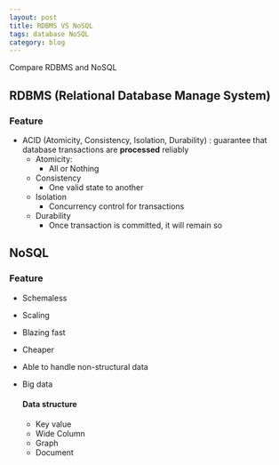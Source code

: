 ```yaml
---
layout: post
title: RDBMS VS NoSQL
tags: database NoSQL
category: blog
---
```


Compare RDBMS and NoSQL<!--more-->

## RDBMS (Relational Database Manage System)

### Feature

* ACID (Atomicity, Consistency, Isolation, Durability) : guarantee that database transactions are **processed** reliably
  * Atomicity:
    * All or Nothing
  * Consistency
    * One valid state to another
  * Isolation
    * Concurrency control for transactions
  * Durability
    * Once transaction is committed, it will remain so

## NoSQL

### Feature

* Schemaless

* Scaling

* Blazing fast

* Cheaper

* Able to handle non-structural data

* Big data

  #### Data structure

  * Key value
  * Wide Column
  * Graph
  * Document